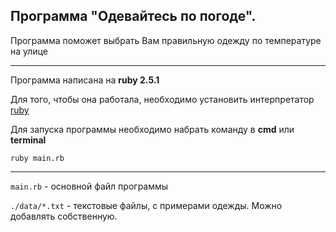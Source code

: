 ## Программа "Одевайтесь по погоде".

Программа поможет выбрать Вам правильную одежду по температуре на улице

----------------------------------------------------------------------------

Программа написана на __ruby 2.5.1__

Для того, чтобы она работала, необходимо установить интерпрeтатор 
[ruby](https://www.ruby-lang.org/en/news/2018/03/28/ruby-2-5-1-released)



Для запуска программы необходимо набрать команду в __cmd__ или __terminal__

`ruby main.rb`

----------------------------------------------------------------------------

`main.rb` - основной файл программы

`./data/*.txt` - текстовые файлы, с примерами одежды. Можно добавлять собственную.